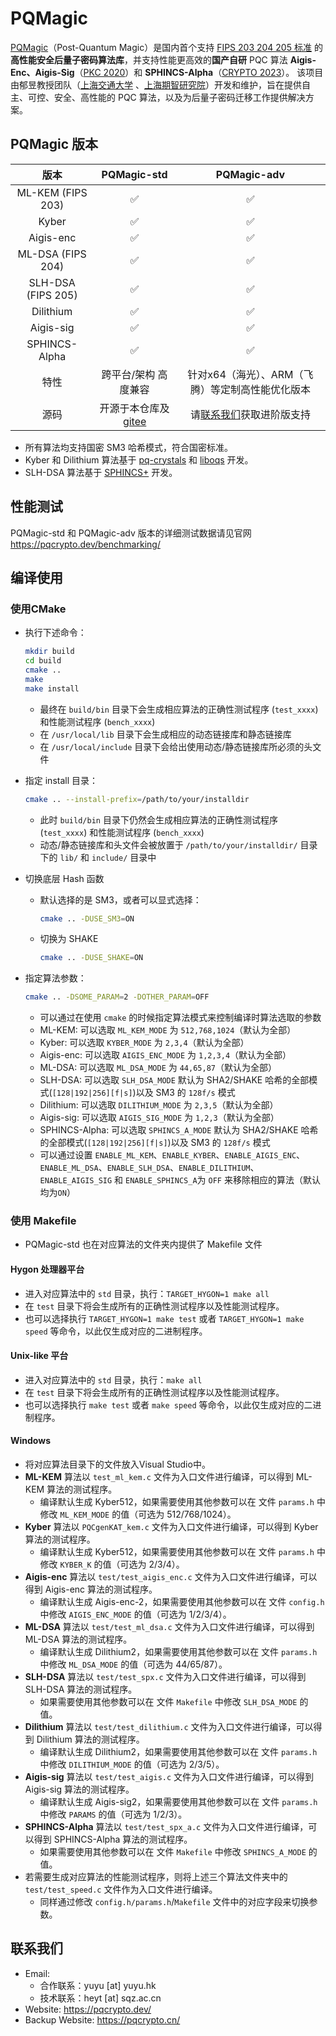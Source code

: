 # PQMagic

[PQMagic](https://pqcrypto.dev/)（Post-Quantum Magic）是国内首个支持 [FIPS 203 204 205 标准](https://csrc.nist.gov/news/2024/postquantum-cryptography-fips-approved) 的**高性能安全后量子密码算法库**，并支持性能更高效的**国产自研** PQC 算法 **Aigis-Enc、Aigis-Sig**（[PKC 2020]((https://eprint.iacr.org/2019/510))）和 **SPHINCS-Alpha**（[CRYPTO 2023](https://eprint.iacr.org/2022/059)）。 该项目由郁昱教授团队（[上海交通大学](https://crypto.sjtu.edu.cn/lab/) 、[上海期智研究院](https://sqz.ac.cn/password-48)）开发和维护，旨在提供自主、可控、安全、高性能的 PQC 算法，以及为后量子密码迁移工作提供解决方案。

## PQMagic 版本

| 版本       | PQMagic-std  | PQMagic-adv |
| :-------: | :----------: | :---------: |
| ML-KEM (FIPS 203)    |  ✅          |  ✅                  |
| Kyber     |  ✅          |  ✅                  |
| Aigis-enc |  ✅          |  ✅                  |
| ML-DSA (FIPS 204)    |  ✅          |  ✅                  |
| SLH-DSA (FIPS 205)   |  ✅          |  ✅                  |
| Dilithium |  ✅          |  ✅                  |
| Aigis-sig |  ✅          |  ✅                  |
| SPHINCS-Alpha |  ✅          |  ✅                  |
| 特性       | 跨平台/架构 高度兼容 | 针对x64（海光）、ARM（飞腾）等定制高性能优化版本 |
| 源码       | 开源于本仓库及[gitee](https://gitee.com/pqcrypto/pqmagic) | 请[联系我们](#联系我们)获取进阶版支持 |

- 所有算法均支持国密 SM3 哈希模式，符合国密标准。
- Kyber 和 Dilithium 算法基于 [pq-crystals](https://github.com/pq-crystals) 和 [liboqs](https://github.com/open-quantum-safe/liboqs) 开发。
- SLH-DSA 算法基于 [SPHINCS+](https://github.com/sphincs/sphincsplus) 开发。

## 性能测试

PQMagic-std 和 PQMagic-adv 版本的详细测试数据请见官网 https://pqcrypto.dev/benchmarking/

## 编译使用

### 使用CMake

- 执行下述命令：
  
  ```bash
  mkdir build
  cd build
  cmake ..
  make
  make install
  ```

  - 最终在 `build/bin` 目录下会生成相应算法的正确性测试程序 (`test_xxxx`) 和性能测试程序 (`bench_xxxx`)
  - 在 `/usr/local/lib` 目录下会生成相应的动态链接库和静态链接库
  - 在 `/usr/local/include` 目录下会给出使用动态/静态链接库所必须的头文件

- 指定 install 目录：
  
  ```bash
  cmake .. --install-prefix=/path/to/your/installdir
  ```

  - 此时 `build/bin` 目录下仍然会生成相应算法的正确性测试程序 (`test_xxxx`) 和性能测试程序 (`bench_xxxx`)
  - 动态/静态链接库和头文件会被放置于 `/path/to/your/installdir/` 目录下的 `lib/` 和 `include/` 目录中

- 切换底层 Hash 函数

  - 默认选择的是 SM3，或者可以显式选择：

    ```bash
    cmake .. -DUSE_SM3=ON
    ```

  - 切换为 SHAKE

    ```bash
    cmake .. -DUSE_SHAKE=ON
    ```

- 指定算法参数：

  ```bash
  cmake .. -DSOME_PARAM=2 -DOTHER_PARAM=OFF
  ```

  - 可以通过在使用 `cmake` 的时候指定算法模式来控制编译时算法选取的参数
  - ML-KEM: 可以选取 `ML_KEM_MODE` 为 `512,768,1024`（默认为全部）
  - Kyber: 可以选取 `KYBER_MODE` 为 `2,3,4`（默认为全部）
  - Aigis-enc: 可以选取 `AIGIS_ENC_MODE` 为 `1,2,3,4`（默认为全部）
  - ML-DSA: 可以选取 `ML_DSA_MODE` 为 `44,65,87`（默认为全部）
  - SLH-DSA: 可以选取 `SLH_DSA_MODE` 默认为 SHA2/SHAKE 哈希的全部模式(`[128|192|256][f|s]`)以及 SM3 的 `128f/s` 模式
  - Dilithium: 可以选取 `DILITHIUM_MODE` 为 `2,3,5`（默认为全部）
  - Aigis-sig: 可以选取 `AIGIS_SIG_MODE` 为 `1,2,3`（默认为全部）
  - SPHINCS-Alpha: 可以选取 `SPHINCS_A_MODE` 默认为 SHA2/SHAKE 哈希的全部模式(`[128|192|256][f|s]`)以及 SM3 的 `128f/s` 模式
  - 可以通过设置 `ENABLE_ML_KEM`、`ENABLE_KYBER`、`ENABLE_AIGIS_ENC`、`ENABLE_ML_DSA`、`ENABLE_SLH_DSA`、`ENABLE_DILITHIUM`、`ENABLE_AIGIS_SIG` 和 `ENABLE_SPHINCS_A`为 `OFF` 来移除相应的算法（默认均为`ON`）

### 使用 Makefile

- PQMagic-std 也在对应算法的文件夹内提供了 Makefile 文件

#### Hygon 处理器平台

- 进入对应算法中的 `std` 目录，执行：`TARGET_HYGON=1 make all`
- 在 `test` 目录下将会生成所有的正确性测试程序以及性能测试程序。
- 也可以选择执行 `TARGET_HYGON=1 make test` 或者 `TARGET_HYGON=1 make speed` 等命令，以此仅生成对应的二进制程序。

#### Unix-like 平台

- 进入对应算法中的 `std` 目录，执行：`make all`
- 在 `test` 目录下将会生成所有的正确性测试程序以及性能测试程序。
- 也可以选择执行 `make test` 或者 `make speed` 等命令，以此仅生成对应的二进制程序。

#### Windows

- 将对应算法目录下的文件放入Visual Studio中。
- **ML-KEM** 算法以 `test_ml_kem.c` 文件为入口文件进行编译，可以得到 ML-KEM 算法的测试程序。
  - 编译默认生成 Kyber512，如果需要使用其他参数可以在 文件 `params.h` 中修改 `ML_KEM_MODE` 的值（可选为 512/768/1024）。
- **Kyber** 算法以 `PQCgenKAT_kem.c` 文件为入口文件进行编译，可以得到 Kyber 算法的测试程序。
  - 编译默认生成 Kyber512，如果需要使用其他参数可以在 文件 `params.h` 中修改 `KYBER_K` 的值（可选为 2/3/4）。
- **Aigis-enc** 算法以 `test/test_aigis_enc.c` 文件为入口文件进行编译，可以得到 Aigis-enc 算法的测试程序。
  - 编译默认生成 Aigis-enc-2，如果需要使用其他参数可以在 文件 `config.h` 中修改 `AIGIS_ENC_MODE` 的值（可选为 1/2/3/4）。
- **ML-DSA** 算法以 `test/test_ml_dsa.c` 文件为入口文件进行编译，可以得到 ML-DSA 算法的测试程序。
  - 编译默认生成 Dilithium2，如果需要使用其他参数可以在 文件 `params.h` 中修改 `ML_DSA_MODE` 的值（可选为 44/65/87）。
- **SLH-DSA** 算法以 `test/test_spx.c` 文件为入口文件进行编译，可以得到 SLH-DSA 算法的测试程序。
  - 如果需要使用其他参数可以在 文件 `Makefile` 中修改 `SLH_DSA_MODE` 的值。
- **Dilithium** 算法以 `test/test_dilithium.c` 文件为入口文件进行编译，可以得到 Dilithium 算法的测试程序。
  - 编译默认生成 Dilithium2，如果需要使用其他参数可以在 文件 `params.h` 中修改 `DILITHIUM_MODE` 的值（可选为 2/3/5）。
- **Aigis-sig** 算法以 `test/test_aigis.c` 文件为入口文件进行编译，可以得到 Aigis-sig 算法的测试程序。
  - 编译默认生成 Aigis-sig2，如果需要使用其他参数可以在 文件 `params.h` 中修改 `PARAMS` 的值（可选为 1/2/3）。
- **SPHINCS-Alpha** 算法以 `test/test_spx_a.c` 文件为入口文件进行编译，可以得到 SPHINCS-Alpha 算法的测试程序。
  - 如果需要使用其他参数可以在 文件 `Makefile` 中修改 `SPHINCS_A_MODE` 的值。
- 若需要生成对应算法的性能测试程序，则将上述三个算法文件夹中的 `test/test_speed.c` 文件作为入口文件进行编译。
  - 同样通过修改 `config.h/params.h`/`Makefile` 文件中的对应字段来切换参数。

## 联系我们

- Email:
  - 合作联系：yuyu [at] yuyu.hk
  - 技术联系：heyt [at] sqz.ac.cn
- Website: https://pqcrypto.dev/
- Backup Website: https://pqcrypto.cn/